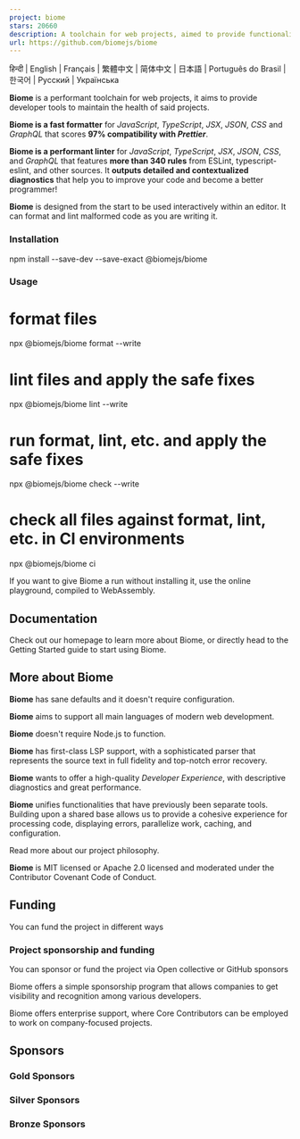 ```yaml
---
project: biome
stars: 20660
description: A toolchain for web projects, aimed to provide functionalities to maintain them. Biome offers formatter and linter, usable via CLI and LSP.
url: https://github.com/biomejs/biome
---
```


  
  

हिन्दी | English | Français | 繁體中文 | 简体中文 | 日本語 | Português do Brasil | 한국어 | Русский | Українська

  

**Biome** is a performant toolchain for web projects, it aims to provide developer tools to maintain the health of said projects.

**Biome is a fast formatter** for _JavaScript_, _TypeScript_, _JSX_, _JSON_, _CSS_ and _GraphQL_ that scores **97% compatibility with _Prettier_**.

**Biome is a performant linter** for _JavaScript_, _TypeScript_, _JSX_, _JSON_, _CSS_, and _GraphQL_ that features **more than 340 rules** from ESLint, typescript-eslint, and other sources. It **outputs detailed and contextualized diagnostics** that help you to improve your code and become a better programmer!

**Biome** is designed from the start to be used interactively within an editor. It can format and lint malformed code as you are writing it.

### Installation

npm install --save-dev --save-exact @biomejs/biome

### Usage

# format files
npx @biomejs/biome format --write

# lint files and apply the safe fixes
npx @biomejs/biome lint --write

# run format, lint, etc. and apply the safe fixes
npx @biomejs/biome check --write

# check all files against format, lint, etc. in CI environments
npx @biomejs/biome ci

If you want to give Biome a run without installing it, use the online playground, compiled to WebAssembly.

Documentation
-------------

Check out our homepage to learn more about Biome, or directly head to the Getting Started guide to start using Biome.

More about Biome
----------------

**Biome** has sane defaults and it doesn't require configuration.

**Biome** aims to support all main languages of modern web development.

**Biome** doesn't require Node.js to function.

**Biome** has first-class LSP support, with a sophisticated parser that represents the source text in full fidelity and top-notch error recovery.

**Biome** wants to offer a high-quality _Developer Experience_, with descriptive diagnostics and great performance.

**Biome** unifies functionalities that have previously been separate tools. Building upon a shared base allows us to provide a cohesive experience for processing code, displaying errors, parallelize work, caching, and configuration.

Read more about our project philosophy.

**Biome** is MIT licensed or Apache 2.0 licensed and moderated under the Contributor Covenant Code of Conduct.

Funding
-------

You can fund the project in different ways

### Project sponsorship and funding

You can sponsor or fund the project via Open collective or GitHub sponsors

Biome offers a simple sponsorship program that allows companies to get visibility and recognition among various developers.

Biome offers enterprise support, where Core Contributors can be employed to work on company-focused projects.

Sponsors
--------

### Gold Sponsors

### Silver Sponsors

### Bronze Sponsors
